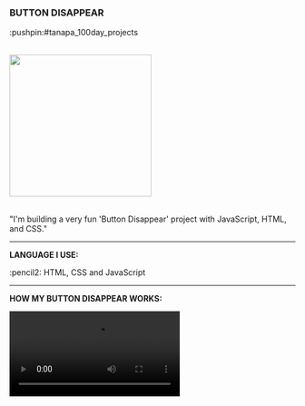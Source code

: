 <div>
  <h3>BUTTON DISAPPEAR</h3> 
  <p>:pushpin:#tanapa_100day_projects</p>
  <br>
  <div>
    <img src="https://github.com/TanapaPalmer/BUTTON_DISAPPEAR/assets/119079803/74613124-b133-43d8-b372-e03080d8df22" height="250"/>
  </div>
  <br>
  <p>"I'm building a very fun 'Button Disappear' project with JavaScript, HTML, and CSS."</p>

  <hr>

  <div>
    <p><strong>LANGUAGE I USE:</strong></p>
    <p>:pencil2: HTML, CSS and JavaScript</p>
  </div>

  <hr>
  
  <div>
    <p><strong>HOW MY BUTTON DISAPPEAR WORKS:</strong></p>
    <video src="https://github.com/TanapaPalmer/BUTTON_DISAPPEAR/assets/119079803/e3629423-1a26-4c08-a289-cc276541237e"></video>
  </div>
</div>


